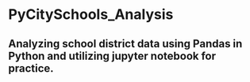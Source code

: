 # PyCitySchools_Analysis

## Analyzing school district data using Pandas in Python and utilizing jupyter notebook for practice.
